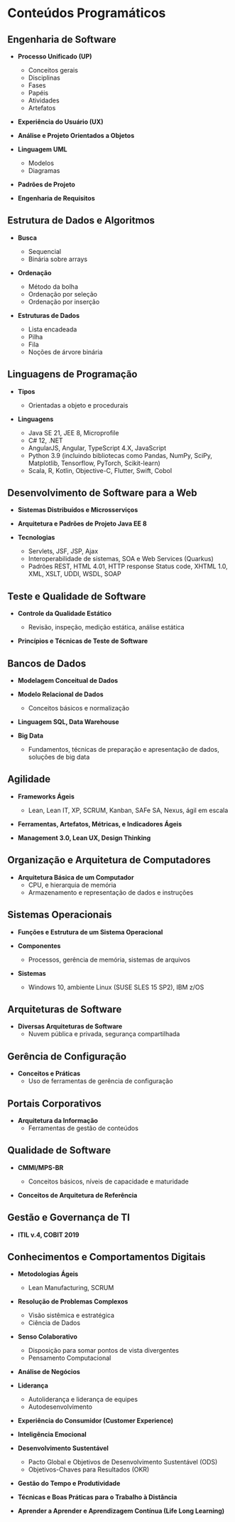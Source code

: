 # Conteúdos Programáticos

## Engenharia de Software

- **Processo Unificado (UP)**
  - Conceitos gerais
  - Disciplinas
  - Fases
  - Papéis
  - Atividades
  - Artefatos

- **Experiência do Usuário (UX)**

- **Análise e Projeto Orientados a Objetos**

- **Linguagem UML**
  - Modelos
  - Diagramas

- **Padrões de Projeto**

- **Engenharia de Requisitos**

## Estrutura de Dados e Algoritmos

- **Busca**
  - Sequencial
  - Binária sobre arrays

- **Ordenação**
  - Método da bolha
  - Ordenação por seleção
  - Ordenação por inserção

- **Estruturas de Dados**
  - Lista encadeada
  - Pilha
  - Fila
  - Noções de árvore binária

## Linguagens de Programação

- **Tipos**
  - Orientadas a objeto e procedurais

- **Linguagens**
  - Java SE 21, JEE 8, Microprofile
  - C# 12, .NET
  - AngularJS, Angular, TypeScript 4.X, JavaScript
  - Python 3.9 (incluindo bibliotecas como Pandas, NumPy, SciPy, Matplotlib, Tensorflow, PyTorch, Scikit-learn)
  - Scala, R, Kotlin, Objective-C, Flutter, Swift, Cobol

## Desenvolvimento de Software para a Web

- **Sistemas Distribuídos e Microsserviços**

- **Arquitetura e Padrões de Projeto Java EE 8**

- **Tecnologias**
  - Servlets, JSF, JSP, Ajax
  - Interoperabilidade de sistemas, SOA e Web Services (Quarkus)
  - Padrões REST, HTML 4.01, HTTP response Status code, XHTML 1.0, XML, XSLT, UDDI, WSDL, SOAP

## Teste e Qualidade de Software

- **Controle da Qualidade Estático**
  - Revisão, inspeção, medição estática, análise estática

- **Princípios e Técnicas de Teste de Software**

## Bancos de Dados

- **Modelagem Conceitual de Dados**

- **Modelo Relacional de Dados**
  - Conceitos básicos e normalização

- **Linguagem SQL, Data Warehouse**

- **Big Data**
  - Fundamentos, técnicas de preparação e apresentação de dados, soluções de big data

## Agilidade

- **Frameworks Ágeis**
  - Lean, Lean IT, XP, SCRUM, Kanban, SAFe SA, Nexus, ágil em escala

- **Ferramentas, Artefatos, Métricas, e Indicadores Ágeis**

- **Management 3.0, Lean UX, Design Thinking**

## Organização e Arquitetura de Computadores

- **Arquitetura Básica de um Computador**
  - CPU, e hierarquia de memória
  - Armazenamento e representação de dados e instruções

## Sistemas Operacionais

- **Funções e Estrutura de um Sistema Operacional**

- **Componentes**
  - Processos, gerência de memória, sistemas de arquivos

- **Sistemas**
  - Windows 10, ambiente Linux (SUSE SLES 15 SP2), IBM z/OS

## Arquiteturas de Software

- **Diversas Arquiteturas de Software**
  - Nuvem pública e privada, segurança compartilhada

## Gerência de Configuração

- **Conceitos e Práticas**
  - Uso de ferramentas de gerência de configuração

## Portais Corporativos

- **Arquitetura da Informação**
  - Ferramentas de gestão de conteúdos

## Qualidade de Software

- **CMMI/MPS-BR**
  - Conceitos básicos, níveis de capacidade e maturidade

- **Conceitos de Arquitetura de Referência**

## Gestão e Governança de TI

- **ITIL v.4, COBIT 2019**

## Conhecimentos e Comportamentos Digitais

- **Metodologias Ágeis**
  - Lean Manufacturing, SCRUM

- **Resolução de Problemas Complexos**
  - Visão sistêmica e estratégica
  - Ciência de Dados

- **Senso Colaborativo**
  - Disposição para somar pontos de vista divergentes
  - Pensamento Computacional

- **Análise de Negócios**

- **Liderança**
  - Autoliderança e liderança de equipes
  - Autodesenvolvimento

- **Experiência do Consumidor (Customer Experience)**

- **Inteligência Emocional**

- **Desenvolvimento Sustentável**
  - Pacto Global e Objetivos de Desenvolvimento Sustentável (ODS)
  - Objetivos-Chaves para Resultados (OKR)

- **Gestão do Tempo e Produtividade**

- **Técnicas e Boas Práticas para o Trabalho à Distância**

- **Aprender a Aprender e Aprendizagem Contínua (Life Long Learning)**
